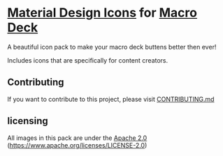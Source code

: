 # [Material Design Icons](https://icon-sets.iconify.design/mdi/) for [Macro Deck](https://macro-deck.app/)

A beautiful icon pack to make your macro deck buttens better then ever!

Includes icons that are specifically for content creators.

## Contributing

If you want to contribute to this project, please visit [CONTRIBUTING.md](https://github.com/TwigYT/MacroDeck.MaterialDesignIconsPack/blob/main/CONTRIBUTING.md)

## licensing

All images in this pack are under the [Apache 2.0](https://www.apache.org/licenses/LICENSE-2.0) (https://www.apache.org/licenses/LICENSE-2.0)
